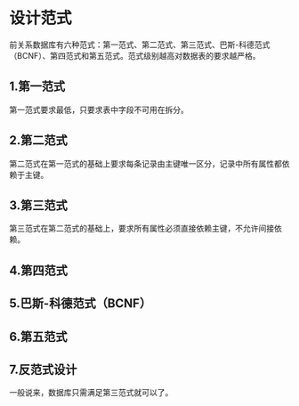 # 设计范式

前关系数据库有六种范式：第一范式、第二范式、第三范式、巴斯-科德范式（BCNF）、第四范式和第五范式。范式级别越高对数据表的要求越严格。

## 1.第一范式

第一范式要求最低，只要求表中字段不可用在拆分。

## 2.第二范式

第二范式在第一范式的基础上要求每条记录由主键唯一区分，记录中所有属性都依赖于主键。

## 3.第三范式

第三范式在第二范式的基础上，要求所有属性必须直接依赖主键，不允许间接依赖。

## 4.第四范式

## 5.巴斯-科德范式（BCNF）

## 6.第五范式

## 7.反范式设计

一般说来，数据库只需满足第三范式就可以了。
